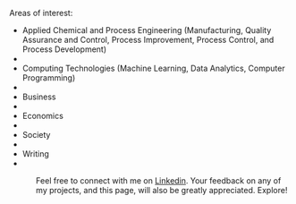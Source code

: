 Areas of interest: 
<ul>
 <li>Applied Chemical and Process Engineering (Manufacturing, Quality Assurance and Control, Process Improvement, Process Control, and Process Development)<li/>
  <li>Computing Technologies (Machine Learning, Data Analytics, Computer Programming)<li/>
  <li>Business<li/>
  <li>Economics<li/>
  <li>Society<li/>
  <li>Writing<li/>
 <ul/>

Feel free to connect with me on [Linkedin](https://www.linkedin.com/in/lamideogundeji/). Your feedback on any of my projects, and this page, will also be greatly appreciated. Explore!
